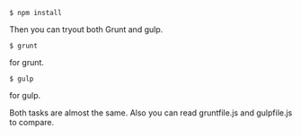 ```
$ npm install
```

Then you can tryout both Grunt and gulp.

```
$ grunt
```

for grunt.

```
$ gulp
```

for gulp.

Both tasks are almost the same.
Also you can read gruntfile.js and gulpfile.js to compare.
